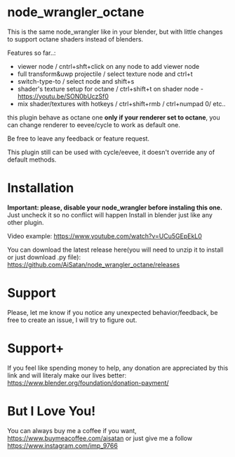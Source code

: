 # node_wrangler_octane
This is the same node_wrangler like in your blender, but with little changes to support octane shaders instead of blenders.

Features so far..:

- viewer node / cntrl+shft+click on any node to add viewer node
- full transform&uwp projectile / select texture node and ctrl+t
- switch-type-to / select node and shift+s
- shader's texture setup for octane / ctrl+shift+t on shader node - https://youtu.be/SON0bUczSf0
- mix shader/textures with hotkeys / ctrl+shift+rmb / ctrl+numpad 0/ etc..

this plugin behave as octane one __only if your renderer set to octane__, you can change renderer to eevee/cycle to work as default one.

Be free to leave any feedback or feature request.

This plugin still can be used with cycle/eevee, it doesn't override any of default methods.

# Installation
__Important: please, disable your node_wrangler before instaling this one.__
Just uncheck it so no conflict will happen
Install in blender just like any other plugin.

Video example: 
https://www.youtube.com/watch?v=UCu5GEpEkL0

You can download the latest release here(you will need to unzip it to install or just download .py file):
https://github.com/AiSatan/node_wrangler_octane/releases


# Support
Please, let me know if you notice any unexpected behavior/feedback, be free to create an issue, I will try to figure out. 

# Support+
If you feel like spending money to help, any donation are appreciated by this link and will literaly make our lives better: https://www.blender.org/foundation/donation-payment/

# But I Love You!
You can always buy me a coffee if you want, https://www.buymeacoffee.com/aisatan or just give me a follow https://www.instagram.com/imp_9766
